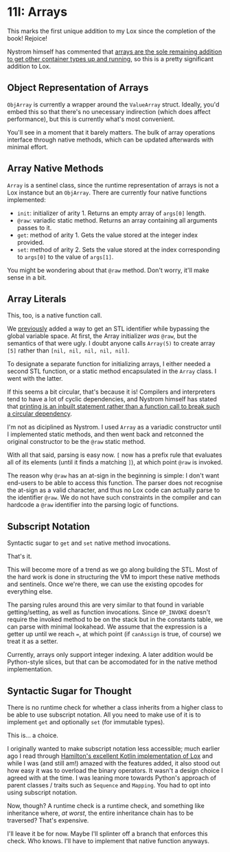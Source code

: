 # 11I: Arrays

This marks the first unique addition to my Lox since the completion of the book! Rejoice!

Nystrom himself has commented that [arrays are the sole remaining addition to get other container types up and running](https://github.com/munificent/craftinginterpreters/blob/master/note/answers/chapter13_inheritance/3.md), so this is a pretty significant addition to Lox.

## Object Representation of Arrays

`ObjArray` is currently a wrapper around the `ValueArray` struct. Ideally, you'd embed this so that there's no unecessary indirection (which does affect performance), but this is currently what's most convenient.

You'll see in a moment that it barely matters. The bulk of array operations interface through native methods, which can be updated afterwards with minimal effort.

## Array Native Methods

`Array` is a sentinel class, since the runtime representation of arrays is not a Lox instance but an `ObjArray`. There are currently four native functions implemented:

- `init`: initializer of arity 1. Returns an empty array of `args[0]` length.
- `@raw`: variadic static method. Returns an array containing all arguments passes to it.
- `get`: method of arity 1. Gets the value stored at the integer index provided.
- `set`: method of arity 2. Sets the value stored at the index corresponding to `args[0]` to the value of `args[1]`.

You might be wondering about that `@raw` method. Don't worry, it'll make sense in a bit. 

## Array Literals

This, too, is a native function call.

We [previously](10I_SentinelClasses.md) added a way to get an STL identifier while bypassing the global variable space. At first, the Array initializer *was* `@raw`, but the semantics of that were ugly. I doubt anyone calls `Array(5)` to create array `[5]` rather than `[nil, nil, nil, nil, nil]`.

To designate a separate function for initializing arrays, I either needed a second STL function, or a static method encapsulated in the `Array` class. I went with the latter.

If this seems a bit circular, that's because it is! Compilers and interpreters tend to have a lot of cyclic dependencies, and Nystrom himself has stated that [printing is an inbuilt statement rather than a function call to break such a circular dependency](https://journal.stuffwithstuff.com/2020/04/05/crafting-crafting-interpreters/).

I'm not as diciplined as Nystrom. I used `Array` as a variadic constructor until I implemented static methods, and then went back and retconned the original constructor to be the `@raw` static method.

With all that said, parsing is easy now. `[` now has a prefix rule that evaluates all of its elements (until it finds a matching `]`), at which point `@raw` is invoked.

The reason why `@raw` has an at-sign in the beginning is simple: I don't want end-users to be able to access this function. The parser does not recognise the at-sign as a valid character, and thus no Lox code can actually parse to the identifier `@raw`. We do not have such constraints in the compiler and can hardcode a `@raw` identifier into the parsing logic of functions. 

## Subscript Notation

Syntactic sugar to `get` and `set` native method invocations. 

That's it. 

This will become more of a trend as we go along building the STL. Most of the hard work is done in structuring the VM to import these native methods and sentinels. Once we're there, we can use the existing opcodes for everything else.

The parsing rules around this are very similar to that found in variable getting/setting, as well as function invocations. Since `OP_INVOKE` doesn't require the invoked method to be on the stack but in the constants table, we can parse with minimal lookahead. We assume that the expression is a getter up until we reach `=`, at which point (if `canAssign` is true, of course) we treat it as a setter.

Currently, arrays only support integer indexing. A later addition would be Python-style slices, but that can be accomodated for in the native method implementation.

## Syntactic Sugar for Thought

There is no runtime check for whether a class inherits from a higher class to be able to use subscript notation. All you need to make use of it is to implement `get` and optionally `set` (for immutable types).

This is... a choice.

I originally wanted to make subscript notation less accessible; much earlier ago I read through [Hamilton's excellent Kotlin implementation of Lox](https://github.com/mrjameshamilton/klox/tree/master) and while I was (and still am!) amazed with the features added, it also stood out how easy it was to overload the binary operators. It wasn't a design choice I agreed with at the time. I was leaning more towards Python's approach of parent classes / traits such as `Sequence` and `Mapping`. You had to opt into using subscript notation.

Now, though? A runtime check is a runtime check, and something like inheritance where, *at worst*, the entire inheritance chain has to be traversed? That's expensive.

I'll leave it be for now. Maybe I'll splinter off a branch that enforces this check. Who knows. I'll have to implement that native function anyways.